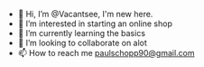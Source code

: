- 👋 Hi, I’m @Vacantsee, I'm new here.
- 👀 I’m interested in starting an online shop
- 🌱 I’m currently learning the basics
- 💞️ I’m looking to collaborate on alot
- 📫 How to reach me paulschopp90@gmail.com 

<!---
Vacantsee/Vacantsee is a ✨ special ✨ repository because its `README.md` (this file) appears on your GitHub profile.
You can click the Preview link to take a look at your changes.
--->
